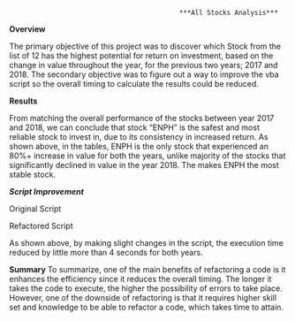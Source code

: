                                                ***All Stocks Analysis***

**Overview**

The primary objective of this project was to discover which Stock from the list of 12 has the highest potential for return on investment, based on the change in value throughout the year, for the previous two years; 2017 and 2018. 
The secondary objective was to figure out a way to improve the vba script so the overall timing to calculate the results could be reduced.

**Results**

From matching the overall performance of the stocks between year 2017 and 2018, we can conclude that stock “ENPH” is the safest and most reliable stock to invest in, due to its consistency in increased return.  As shown above, in the tables, ENPH is the only stock that experienced an 80%+ increase in value for both the years, unlike majority of the stocks that significantly declined in value in the year 2018.  The makes ENPH the most stable stock.

  ***Script Improvement***

Original Script

Refactored Script

As shown above, by making slight changes in the script, the execution time reduced by little more than 4 seconds for both years.

**Summary**
To summarize, one of the main benefits of refactoring a code is it enhances the efficiency since it reduces the overall timing.  The longer it takes the code to execute, the higher the possibility of errors to take place. However, one of the downside of refactoring is that it requires higher skill set and knowledge to be able to refactor a code, which takes time to attain. 
